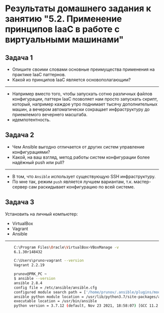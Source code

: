 
# Результаты домашнего задания к занятию "5.2. Применение принципов IaaC в работе с виртуальными машинами"

## Задача 1

- Опишите своими словами основные преимущества применения на практике IaaC паттернов.
- Какой из принципов IaaC является основополагающим?

---

- Например вместо того, чтобы запускать сотню различных файлов конфигурации, паттерн IaaC позволяет нам просто запускать скрипт, который, например каждое  утро поднимает тысячу дополнительных машин, а вечером автоматически сокращает инфраструктуру до приемлемого вечернего масштаба.
- идемпотентность.

## Задача 2

- Чем Ansible выгодно отличается от других систем управление конфигурациями?
- Какой, на ваш взгляд, метод работы систем конфигурации более надёжный push или pull?

---

- В том, что `Ansible` использует существующую SSH инфраструктуру.
- По мне так, режим `push` является лучшем вариантам, т.к. мастер-сервер сам раскидывает конфигурацию по всей системе.

## Задача 3

Установить на личный компьютер:

- VirtualBox
- Vagrant
- Ansible

---

```bash
    C:\Program Files\Oracle\VirtualBox>VBoxManage -v
    6.1.30r148432

    C:\Users\pruno>vagrant --version
    Vagrant 2.2.19

    prunov@PRK_PC ~
    $ ansible --version
    ansible 2.8.4
    config file = /etc/ansible/ansible.cfg
    configured module search path = ['/home/prunov/.ansible/plugins/modules', '/usr/share/ansible/plugins/modules']
    ansible python module location = /usr/lib/python3.7/site-packages/ansible
    executable location = /usr/bin/ansible
    python version = 3.7.12 (default, Nov 23 2021, 18:58:07) [GCC 11.2.0]

```
